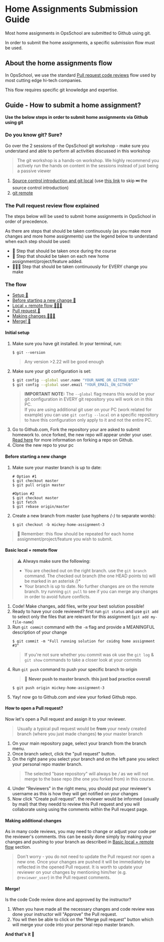 # Home Assignments Submission Guide

Most home assignments in OpsSchool are submitted to Github using git.

In order to submit the home assignments, a specific submission flow must be used.

## About the home assignments flow

In OpsSchool, we use the standard [Pull request code reviews](https://docs.github.com/en/free-pro-team@latest/github/collaborating-with-issues-and-pull-requests/about-pull-request-reviews) flow used by most cutting edge hi-tech companies.

This flow requires specific git knowledge and expertise. 

## Guide - How to submit a home assignment?
**Use the below steps in order to submit home assignments via Github using git**

### Do you know git? Sure?
Go over the 2 sessions of the OpsSchool git workshop - make sure you understand and able to perform all activities discussed in this workshop
> The git workshop is a hands-on workshop. We highly recommend you actively run the hands on content in the sessions instead of just being a passive viewer

1. [Source control introduction and git local](https://www.youtube.com/watch?v=0K7H1IZYBbY&feature=youtu.be) (use [this link](https://www.youtube.com/watch?v=0K7H1IZYBbY&feature=youtu.be&t=1017) to skip ⏭️ the source control introduction)
1. [git remote](https://youtu.be/9oQbt5YQgP4)


### The Pull request review flow explained
The steps below will be used to submit home assignments in OpsSchool in order of precedence. 

As there are steps that should be taken continuously (as you make more changes and more home assignments) use the legend below to understand when each step should be used:

* 🔂 Step that should be taken once during the course
* 🔁 Step that shoukd be taken on each new home assignment/project/feature added.
* 🔁🔁🔁 Step that should be taken continuously for EVERY change you make


### The flow

* [Setup 🔂](#initial-setup)
* [Before starting a new change 🔁](#before-starting-a-new-change)
* [Local + remote flow 🔁🔁🔁](#basic-local--remote-flow)
* [Pull request 🔁](#how-to-open-a-pull-request)
* [Making changes 🔁🔁🔁](#making-additional-changes)
* [Merge! 🔁](#merge)


#### Initial setup
1. Make sure you have git installed. In your terminal, run:
    ```$sh
    $ git --version
    ```
   > Any version >2.22 will be good enough
1. Make sure your git configuration is set:
    ```sh
    $ git config --global user.name "YOUR_NAME_OR_GITHUB_USER"
    $ git config --global user.email "YOUR_EMAIL_ON_GITHUB"

    ```
    > **IMPORTANT NOTE:** The `--global` flag means this would be your git configuration in EVERY git repository you will work on in this PC. \
    > If you are using additional git user on your PC (work related for example) you can use `git config --local` on a specific repository to have this configuration only apply to it and not the entire PC.
1. Go to Github.com, Fork the repository your are asked to submit homework to. once forked, the new repo will appear under your user. [Read here](https://docs.github.com/en/free-pro-team@latest/github/getting-started-with-github/fork-a-repo) for more information on forking a repo on Github.
1. Clone the new repo to your pc

#### Before starting a new change
1. Make sure your master branch is up to date:
    ```shell script
    # Option #1
    $ git checkout master
    $ git pull origin master
   
    #Option #2 
    $ git checkout master
    $ git fetch
    $ git rebase origin/master
    ```
1. Create a new branch from master (use hyphens *(-)* to separate words):
    ```
   $ git checkout -b mickey-home-assignment-3
   ```
   
> :repeat: Remember: this flow should be repeated for each home assignment/project/feature you wish to submit.
   
#### Basic local + remote flow

> :warning: **Always make sure the following:** 
> * You are checked out on the right branch. use the `git branch` command. The checked out branch (the one HEAD points to) will be marked in an asterisk *(*)*
> * Your branch is up to date. No further changes are on the remote branch. try running `git pull` to see if you can merge any changes in order to avoid future conflicts.


1. Code! Make changes, add files, write your best solution possible!
1. Ready to have your code reviewed? first run `git status` and use `git add` to select only the files that are relevant for this assignment (`git add my-file-name`)
1. Run `git commit` command with the `-m` flag and provide a MEANINGFUL description of your change
    ```$sh
    $ git commit -m "Full running solution for coidng home assignment #3"
    ```
      > If you're not sure whether you commit was ok use the `git log` &  `git show` commands to take a closer look at your commits
1. Run `git push` command to push your specific branch to origin
    > 🛑 **Never push to master branch. this just bad practice overall**
    ```$sh
    $ git push origin mickey-home-assignment-3
    ```
1. Yay! now go to Github.com and view your forked Github repo.

#### How to open a Pull request?
Now let's open a Pull request and assign it to your reviewer.
> Usually a typical pull request would be **from** your newly created branch (where you just made changes) **to** your master branch
 
1. On your main repository page, select your branch from the branch menu.
1. Once branch select, click the "pull request" button.
1. On the right pane you select your branch and on the left pane you select your personal repo master branch. 
   > The selected "base repository" will always be *<your-user>/<repo-name>* as we will not merge to the base repo (the one you forked from) in this course.
1. Under "Reviewers" in the right menu, you should put your reviewer's username as this is how they will get notified on your changes
1. Now click "Create pull request". the reviewer would be informed (usually by mail) that they needd to review this Pull request and you will collaborate using using the comments within the Pull reuqest page.


#### Making additional changes
As in many code reviews, you may need to change or adjust your code per the reviewer's comments. this can be easily done simply by making your changes and pushing to your branch as described in [Basic local + remote flow](#basic-local--remote-flow) section.

> Don't worry - you do not need to update the Pull request nor open a new one. Once your changes are pushed it will be immediately be reflected in the opened Pull request. It is worth to update your reviewer on your changes by mentioning him/her (e.g. `@reviewer_user`) in the Pull request comments.

#### Merge!
Is the code Code review done and approved by the instructor?
1. When you have made all the necessary changes and code review was done your instructor will "Approve" the Pull request.
2. You wll then be able to click on the "Merge pull request" button which will merge your code into your personal repo master branch.

**And that's it :checkered_flag:**
